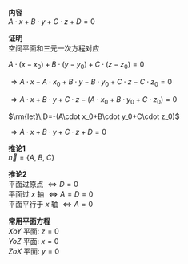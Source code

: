 **内容**  
$A\cdot x+B\cdot y+C\cdot z+D=0$  
  
**证明**  
空间平面和三元一次方程对应  
  
$A\cdot(x-x_0)+B\cdot(y-y_0)+C\cdot(z-z_0)=0$  
  
$\Rightarrow A\cdot x-A\cdot x_0+B\cdot y-B\cdot y_0+C\cdot z-C\cdot z_0=0$  
  
$\Rightarrow A\cdot x+B\cdot y+C\cdot z-(A\cdot x_0+B\cdot y_0+C\cdot z_0)=0$  
  
$\rm{let}\;D=-(A\cdot x_0+B\cdot y_0+C\cdot z_0)$  
  
$\Rightarrow A\cdot x+B\cdot y+C\cdot z+D=0$  
  
**推论1**  
$\vec n=\left\{A,\;B,\;C\right\}$  
  
  
**推论2**  
平面过原点 $\Leftrightarrow D=0$  
平面过 $x$ 轴 $\Leftrightarrow A=D=0$  
平面平行于 $x$ 轴 $\Leftrightarrow A=0$  
  
**常用平面方程**  
$XoY$ 平面: $z=0$  
$YoZ$ 平面: $x=0$  
$ZoX$ 平面: $y=0$  
  
